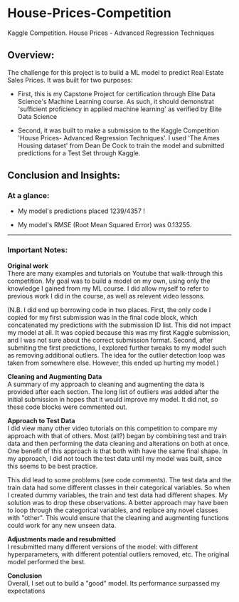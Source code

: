# House-Prices-Competition
Kaggle Competition. House Prices - Advanced Regression Techniques


## Overview:  
The challenge for this project is to build a ML model to predict Real Estate Sales Prices. It was built for two purposes:

- First, this is my Capstone Project for certification through Elite Data Science's Machine Learning course. As such, it should demonstrat 'sufficient proficiency in applied machine learning' as verified by Elite Data Science  
  
- Second, it was built to make a submission to the Kaggle Competition 'House Prices- Advanced Regression Techniques'. I used 'The Ames Housing dataset' from Dean De Cock to train the model and submitted predictions for a Test Set through Kaggle.



## Conclusion and Insights:
### At a glance:
- My model's predictions placed 1239/4357 !

- My model's RMSE (Root Mean Squared Error) was 0.13255.  
___  
  
### Important Notes:  
**Original work**    
There are many examples and tutorials on Youtube that walk-through this competition. My goal was to build a model on my own, using only the knowledge I gained from my ML course. I did allow myself to refer to previous work I did in the course, as well as relevent video lessons.

(N.B. I did end up borrowing code in two places. First, the only code I copied for my first submission was in the final code block, which concatenated my predictions with the submission ID list. This did not impact my model at all. It was copied because this was my first Kaggle submission, and I was not sure about the correct submission format. Second, after submiting the first predictions, I explored further tweaks to my model such as removing additional outliers. The idea for the outlier detection loop was taken from somewhere else. However, this ended up hurting my model.)

**Cleaning and Augmenting Data**  
A summary of my approach to cleaning and augmenting the data is provided after each section. The long list of outliers was added after the initial submission in hopes that it would improve my model. It did not, so these code blocks were commented out.

**Approach to Test Data**  
I did view many other video tutorials on this competition to compare my approach with that of others. Most (all?) began by combining test and train data and then performing the data cleaning and alterations on both at once. One benefit of this approach is that both with have the same final shape. In my approach, I did not touch the test data until my model was built, since this seems to be best practice.

This did lead to some problems (see code comments). The test data and the train data had some different classes in their categorical variables. So when I created dummy variables, the train and test data had different shapes. My solution was to drop these observations. A better approach may have been to loop through the categorical variables, and replace any novel classes with "other". This would ensure that the cleaning and augmenting functions could work for any new unseen data.

**Adjustments made and resubmitted**   
I resubmitted many different versions of the model: with different hyperparameters, with different potential outliers removed, etc. The original model performed the best.

**Conclusion**   
Overall, I set out to build a "good" model. Its performance surpassed my expectations


